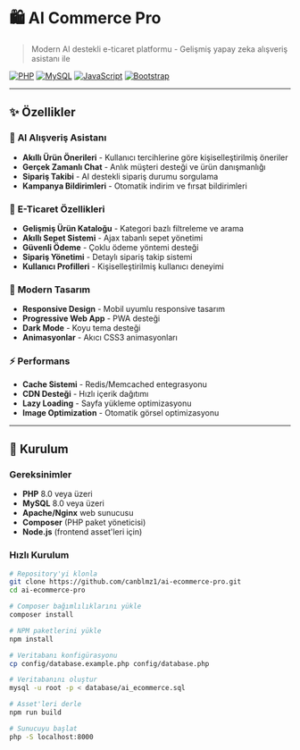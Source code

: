 # 🛍️ AI Commerce Pro

> Modern AI destekli e-ticaret platformu - Gelişmiş yapay zeka alışveriş asistanı ile

[![PHP](https://img.shields.io/badge/PHP-8.0+-777BB4?style=flat&logo=php&logoColor=white)](https://php.net)
[![MySQL](https://img.shields.io/badge/MySQL-8.0+-4479A1?style=flat&logo=mysql&logoColor=white)](https://mysql.com)
[![JavaScript](https://img.shields.io/badge/JavaScript-ES6+-F7DF1E?style=flat&logo=javascript&logoColor=black)](https://javascript.info)
[![Bootstrap](https://img.shields.io/badge/Bootstrap-5.3+-7952B3?style=flat&logo=bootstrap&logoColor=white)](https://getbootstrap.com)

---

## ✨ Özellikler

### 🤖 **AI Alışveriş Asistanı**
- **Akıllı Ürün Önerileri** - Kullanıcı tercihlerine göre kişiselleştirilmiş öneriler
- **Gerçek Zamanlı Chat** - Anlık müşteri desteği ve ürün danışmanlığı  
- **Sipariş Takibi** - AI destekli sipariş durumu sorgulama
- **Kampanya Bildirimleri** - Otomatik indirim ve fırsat bildirimleri

### 🛒 **E-Ticaret Özellikleri**
- **Gelişmiş Ürün Kataloğu** - Kategori bazlı filtreleme ve arama
- **Akıllı Sepet Sistemi** - Ajax tabanlı sepet yönetimi
- **Güvenli Ödeme** - Çoklu ödeme yöntemi desteği
- **Sipariş Yönetimi** - Detaylı sipariş takip sistemi
- **Kullanıcı Profilleri** - Kişiselleştirilmiş kullanıcı deneyimi

### 🎨 **Modern Tasarım**
- **Responsive Design** - Mobil uyumlu responsive tasarım
- **Progressive Web App** - PWA desteği
- **Dark Mode** - Koyu tema desteği
- **Animasyonlar** - Akıcı CSS3 animasyonları

### ⚡ **Performans**
- **Cache Sistemi** - Redis/Memcached entegrasyonu
- **CDN Desteği** - Hızlı içerik dağıtımı
- **Lazy Loading** - Sayfa yükleme optimizasyonu
- **Image Optimization** - Otomatik görsel optimizasyonu

---

## 🚀 Kurulum

### Gereksinimler
- **PHP** 8.0 veya üzeri
- **MySQL** 8.0 veya üzeri  
- **Apache/Nginx** web sunucusu
- **Composer** (PHP paket yöneticisi)
- **Node.js** (frontend asset'leri için)

### Hızlı Kurulum

```bash
# Repository'yi klonla
git clone https://github.com/canblmz1/ai-ecommerce-pro.git
cd ai-ecommerce-pro

# Composer bağımlılıklarını yükle  
composer install

# NPM paketlerini yükle
npm install

# Veritabanı konfigürasyonu
cp config/database.example.php config/database.php

# Veritabanını oluştur
mysql -u root -p < database/ai_ecommerce.sql

# Asset'leri derle
npm run build

# Sunucuyu başlat
php -S localhost:8000
